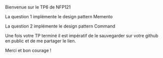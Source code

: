 Bienvenue sur le TP6 de NFP121

La question 1 implémente le design pattern Memento

La question 2 implémente le design pattern Command

Une fois votre TP terminé il est impératif de le sauvegarder sur votre github en public et de me partager le lien.

Merci et bon courage !
